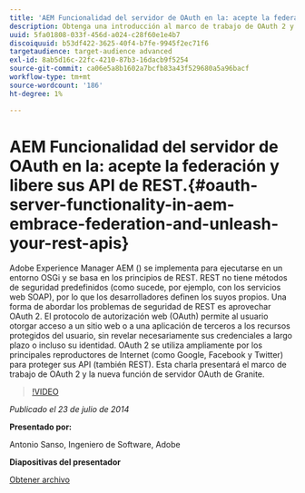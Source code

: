 ```yaml
---
title: 'AEM Funcionalidad del servidor de OAuth en la: acepte la federación y libere sus API de REST.'
description: Obtenga una introducción al marco de trabajo de OAuth 2 y a la función de servidor OAuth de Granite. Adobe Experience Manager AEM () se implementa para ejecutarse en un entorno OSGi y se basa en los principios de REST.
uuid: 5fa01808-033f-456d-a024-c28f60e1e4b7
discoiquuid: b53df422-3625-40f4-b7fe-9945f2ec71f6
targetaudience: target-audience advanced
exl-id: 8ab5d16c-22fc-4210-87b3-16dacb9f5254
source-git-commit: ca06e5a8b1602a7bcfb83a43f529680a5a96bacf
workflow-type: tm+mt
source-wordcount: '186'
ht-degree: 1%

---
```


# AEM Funcionalidad del servidor de OAuth en la: acepte la federación y libere sus API de REST.{#oauth-server-functionality-in-aem-embrace-federation-and-unleash-your-rest-apis}

Adobe Experience Manager AEM () se implementa para ejecutarse en un entorno OSGi y se basa en los principios de REST. REST no tiene métodos de seguridad predefinidos (como sucede, por ejemplo, con los servicios web SOAP), por lo que los desarrolladores definen los suyos propios. Una forma de abordar los problemas de seguridad de REST es aprovechar OAuth 2. El protocolo de autorización web (OAuth) permite al usuario otorgar acceso a un sitio web o a una aplicación de terceros a los recursos protegidos del usuario, sin revelar necesariamente sus credenciales a largo plazo o incluso su identidad. OAuth 2 se utiliza ampliamente por los principales reproductores de Internet (como Google, Facebook y Twitter) para proteger sus API (también REST). Esta charla presentará el marco de trabajo de OAuth 2 y la nueva función de servidor OAuth de Granite.

>[!VIDEO](https://video.tv.adobe.com/v/19466/?quality=9)

*Publicado el 23 de julio de 2014*

**Presentado por:**

Antonio Sanso, Ingeniero de Software, Adobe

**Diapositivas del presentador**

[Obtener archivo](assets/oauth-server-functionality-in-aem-7-23-14.pdf)
<!--
[Get back to the Overview](https://helpx.adobe.com/experience-manager/kt/eseminars/gems/aem-index.html)
-->
